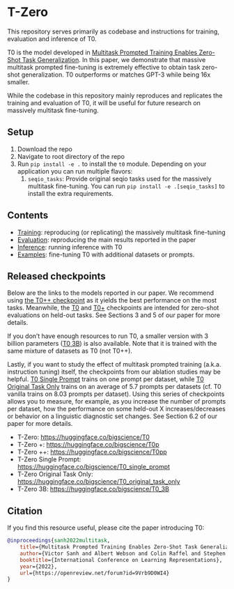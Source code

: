 # T-Zero

This repository serves primarily as codebase and instructions for training, evaluation and inference of T0.

T0 is the model developed in [Multitask Prompted Training Enables Zero-Shot Task Generalization](https://arxiv.org/abs/2110.08207). In this paper, we demonstrate that massive multitask prompted fine-tuning is extremely effective to obtain task zero-shot generalization. T0 outperforms or matches GPT-3 while being 16x smaller.

While the codebase in this repository mainly reproduces and replicates the training and evaluation of T0, it will be useful for future research on massively multitask fine-tuning.

## Setup

1. Download the repo
2. Navigate to root directory of the repo
3. Run `pip install -e .` to install the `t0` module. Depending on your application you can run multiple flavors:
   1. `seqio_tasks`: Provide original seqio tasks used for the massively multitask fine-tuning. You can run `pip install -e .[seqio_tasks]` to install the extra requirements.

## Contents

- [Training](training/README.md): reproducing (or replicating) the massively multitask fine-tuning
- [Evaluation](evaluation/README.md): reproducing the main results reported in the paper
- [Inference](inference/README.md): running inference with T0
- [Examples](training/README.md): fine-tuning T0 with additional datasets or prompts.

## Released checkpoints

Below are the links to the models reported in our paper. We recommend using [the T0++ checkpoint](https://huggingface.co/bigscience/T0pp) as it yields the best performance on the most tasks. Meanwhile, the [T0](https://huggingface.co/bigscience/T0) and [T0+](https://huggingface.co/bigscience/T0p) checkpoints are intended for zero-shot evaluations on held-out tasks. See Sections 3 and 5 of our paper for more details.

If you don’t have enough resources to run T0, a smaller version with 3 billion parameters ([T0 3B](https://huggingface.co/bigscience/T0_3B)) is also available. Note that it is trained with the same mixture of datasets as T0 (not T0++).

Lastly, if you want to study the effect of multitask prompted training (a.k.a. instruction tuning) itself, the checkpoints from our ablation studies may be helpful. [T0 Single Prompt](https://huggingface.co/bigscience/T0_single_prompt) trains on one prompt per dataset, while [T0 Original Task Only](https://huggingface.co/bigscience/T0_original_task_only) trains on an average of 5.7 prompts per datasets (cf. T0 vanilla trains on 8.03 prompts per dataset). Using this series of checkpoints allows you to measure, for example, as you increase the number of prompts per dataset, how the performance on some held-out X increases/decreases or behavior on a linguistic diagnostic set changes. See Section 6.2 of our paper for more details.

- T-Zero: https://huggingface.co/bigscience/T0
- T-Zero +: https://huggingface.co/bigscience/T0p
- T-Zero ++: https://huggingface.co/bigscience/T0pp
- T-Zero Single Prompt: https://huggingface.co/bigscience/T0_single_prompt
- T-Zero Original Task Only: https://huggingface.co/bigscience/T0_original_task_only
- T-Zero 3B: https://huggingface.co/bigscience/T0_3B

## Citation

If you find this resource useful, please cite the paper introducing T0:

```bibtex
@inproceedings{sanh2022multitask,
    title={Multitask Prompted Training Enables Zero-Shot Task Generalization},
    author={Victor Sanh and Albert Webson and Colin Raffel and Stephen Bach and Lintang Sutawika and Zaid Alyafeai and Antoine Chaffin and Arnaud Stiegler and Arun Raja and Manan Dey and M Saiful Bari and Canwen Xu and Urmish Thakker and Shanya Sharma Sharma and Eliza Szczechla and Taewoon Kim and Gunjan Chhablani and Nihal Nayak and Debajyoti Datta and Jonathan Chang and Mike Tian-Jian Jiang and Han Wang and Matteo Manica and Sheng Shen and Zheng Xin Yong and Harshit Pandey and Rachel Bawden and Thomas Wang and Trishala Neeraj and Jos Rozen and Abheesht Sharma and Andrea Santilli and Thibault Fevry and Jason Alan Fries and Ryan Teehan and Teven Le Scao and Stella Biderman and Leo Gao and Thomas Wolf and Alexander M Rush},
    booktitle={International Conference on Learning Representations},
    year={2022},
    url={https://openreview.net/forum?id=9Vrb9D0WI4}
}
```

